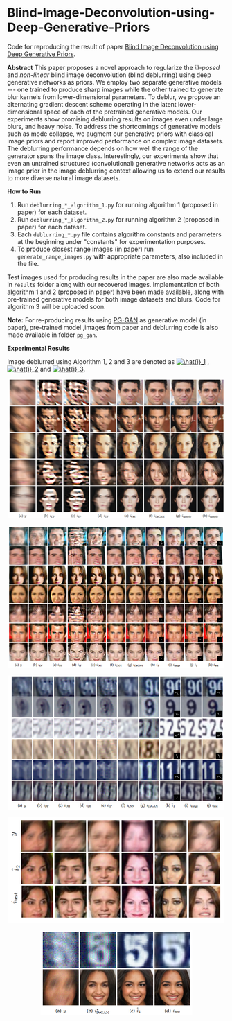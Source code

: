 # Blind-Image-Deconvolution-using-Deep-Generative-Priors
Code for reproducing the result of paper [Blind Image Deconvolution using Deep Generative Priors](https://arxiv.org/abs/1802.04073). 



**Abstract**
This paper proposes a novel approach to regularize the *ill-posed* and *non-linear* blind image deconvolution (blind deblurring) using deep generative networks as priors. We employ two separate generative models --- one trained to produce sharp images while the other trained to generate blur kernels from lower-dimensional parameters.  To deblur, we propose an alternating gradient descent scheme operating in the latent lower-dimensional space of each of the pretrained generative models. Our experiments show promising deblurring results on  images even under large blurs, and heavy noise. To address the shortcomings of generative models such as mode collapse, we augment our generative priors with classical image priors and report improved performance on complex image datasets. The deblurring performance depends on how well the range of the generator spans the image class. Interestingly, our experiments show that even an untrained structured (convolutional) generative networks acts as an image prior in the image deblurring context allowing us to extend our results to more diverse natural image datasets. 



**How to Run**

1. Run `deblurring_*_algorithm_1.py`  for running algorithm 1 (proposed in paper)  for each dataset.
2. Run `deblurring_*_algorithm_2.py`  for running algorithm 2 (proposed in paper)  for each dataset.
3. Each `deblurring_*.py` file contains algorithm constants and parameters at the beginning under "constants" for experimentation purposes.
4. To produce closest range images (in paper) run `generate_range_images.py` with appropriate parameters, also included in the file.



Test images used for producing results in the paper are also made available in `results` folder along with our recovered images. Implementation of both algorithm 1 and 2 (proposed in paper) have been made available, along with pre-trained generative models for both image datasets and blurs. Code for algorithm 3 will be uploaded soon.



**Note:**
For re-producing results using [PG-GAN](https://arxiv.org/abs/1710.10196) as generative model  (in paper), pre-trained model ,images from paper and deblurring code is also made available in folder `pg_gan`.  



**Experimental Results**

Image deblurred using Algorithm 1, 2 and 3 are denoted as <a href="https://www.codecogs.com/eqnedit.php?latex=\hat{i}_1" target="_blank"><img src="https://latex.codecogs.com/gif.latex?\hat{i}_1" title="\hat{i}_1" /></a> , <a href="https://www.codecogs.com/eqnedit.php?latex=\hat{i}_2" target="_blank"><img src="https://latex.codecogs.com/gif.latex?\hat{i}_2" title="\hat{i}_2" /></a> and <a href="https://www.codecogs.com/eqnedit.php?latex=\hat{i}_3" target="_blank"><img src="https://latex.codecogs.com/gif.latex?\hat{i}_3" title="\hat{i}_3" /></a>.


<p align="center">
  <img src="./images/pg_gan_results.PNG" width="500" title="Deblurring results for Algorithm 1 using PG-GAN against baseline methods">
</p>

<p align="center">
  <img src="./images/celeba_results.PNG" width="500" title="Deblurring using Algorithm 1 and Algorithm 2 on celeba against baseline methods">
</p>

<p align="center">
  <img src="./images/svhn_results.PNG" width="500" title="Deblurring using Algorithm 1 and Algorithm 2 on svhn against baseline methods">
</p>


<p align="center">
  <img src="./images/large_blurs.PNG" width="500" title="Generative priors yield excellent results from unrecognizable blurry faces">
</p>

<p align="center">
  <img src="./images/noisy.PNG" width="350" title="Generative priors are robust under noise">
</p>

